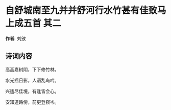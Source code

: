 # 自舒城南至九并并舒河行水竹甚有佳致马上成五首  其二

**作者**: 刘攽

## 诗词内容

高高嘉树阴，下下修竹林。

水光摇日影，人语乱鸟吟。

兴适尽佳境，有逢皆会心。

安知道路傍，前更登嵚岑。

